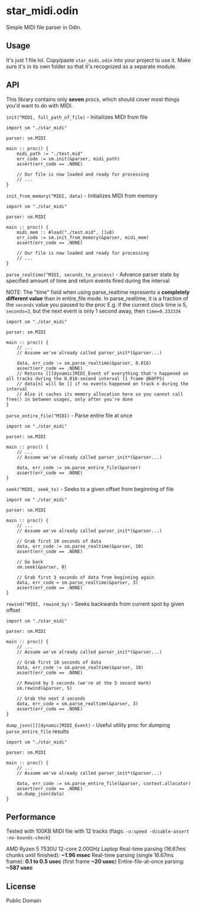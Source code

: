 # star_midi.odin

Simple MIDI file parser in Odin.

## Usage

It's just 1 file lol. Copy/paste `star_midi.odin` into your project to use it. Make sure it's in its own folder so that it's recognized as a separate module.

## API

This library contains only __seven__ procs, which should cover most things you'd want to do with MIDI.

`init(^MIDI, full_path_of_file)` - Initailizes MIDI from file

```odin
import sm "./star_midi"

parser: sm.MIDI

main :: proc() {
    midi_path := "./test.mid"
    err_code := sm.init(&parser, midi_path)
    assert(err_code == .NONE)

    // Our file is now loaded and ready for processing
    // ...
}
```

`init_from_memory(^MIDI, data)` - Initializes MIDI from memory

```odin
import sm "./star_midi"

parser: sm.MIDI

main :: proc() {
    midi_mem :: #load("./test.mid", []u8)
    err_code := sm.init_from_memory(&parser, midi_mem)
    assert(err_code == .NONE)

    // Our file is now loaded and ready for processing
    // ...
}
```

`parse_realtime(^MIDI, seconds_to_process)` - Advance parser state by specified amount of time and return events fired during the interval

NOTE: The "time" field when using parse_realtime represents a __completely different value__ than in entire_file mode.
In parse_realtime, it is a fraction of the `seconds` value you passed to the proc
E.g. if the current clock time is 5, `seconds=3`, but the next event is only 1 second away, then `time=0.333334`

```odin
import sm "./star_midi"

parser: sm.MIDI

main :: proc() {
    // ...
    // Assume we've already called parser_init*(&parser...)

    data, err_code := sm.parse_realtime(&parser, 0.016)
    assert(err_code == .NONE)
    // Returns [][dynamic]MIDI_Event of everything that's happened on all tracks during the 0.016-second interval (1 frame @60FPS)
    // data[n] will be [] if no events happened on track n during the interval
    // Also it caches its memory allocation here so you cannot call free() in between usages, only after you're done
}
```

`parse_entire_file(^MIDI)` - Parse entire file at once

```odin
import sm "./star_midi"

parser: sm.MIDI

main :: proc() {
    // ...
    // Assume we've already called parser_init*(&parser...)

    data, err_code := sm.parse_entire_file(&parser)
    assert(err_code == .NONE)
}
```

`seek(^MIDI, seek_to)` - Seeks to a given offset from beginning of file

```odin
import sm "./star_midi"

parser: sm.MIDI

main :: proc() {
    // ...
    // Assume we've already called parser_init*(&parser...)

    // Grab first 10 seconds of data
    data, err_code := sm.parse_realtime(&parser, 10)
    assert(err_code == .NONE)

    // Go back
    sm.seek(&parser, 0)

    // Grab first 3 seconds of data from beginning again
    data, err_code = sm.parse_realtime(&parser, 3)
    assert(err_code == .NONE)
}
```

`rewind(^MIDI, rewind_by)` - Seeks backwards from current spot by given offset

```odin
import sm "./star_midi"

parser: sm.MIDI

main :: proc() {
    // ...
    // Assume we've already called parser_init*(&parser...)

    // Grab first 10 seconds of data
    data, err_code := sm.parse_realtime(&parser, 10)
    assert(err_code == .NONE)

    // Rewind by 5 seconds (we're at the 5 second mark)
    sm.rewind(&parser, 5)

    // Grab the next 3 seconds
    data, err_code = sm.parse_realtime(&parser, 3)
    assert(err_code == .NONE)
}
```

`dump_json([][dynamic]MIDI_Event)` - Useful utility proc for dumping `parse_entire_file` results

```odin
import sm "./star_midi"

parser: sm.MIDI

main :: proc() {
    // ...
    // Assume we've already called parser_init*(&parser...)

    data, err_code := sm.parse_entire_file(&parser, context.allocator)
    assert(err_code == .NONE)
    sm.dump_json(data)
}
```

## Performance

Tested with 100KB MIDI file with 12 tracks (flags: `-o:speed -disable-assert -no-bounds-check`)

AMD Ryzen 5 7530U 12-core 2.00GHz Laptop
Real-time parsing (16.67ms chunks until finished): __~1.96 msec__
Real-time parsing (single 16.67ms frame): __0.1 to 0.5 usec__ (first frame __~20 usec__)
Entire-file-at-once parsing: __~587 usec__

## License

Public Domain